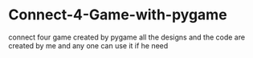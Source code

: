 # Connect-4-Game-with-pygame
connect four game created by pygame all the designs and the code are created by me and any one can use it if he need
